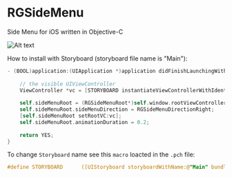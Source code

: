 # RGSideMenu
Side Menu for iOS written in Objective-C

![Alt text](/RGSideMenu/GIFs/leftAnimation.gif?raw=true "Optional Title")

How to install with Storyboard (storyboard file name is "Main"):

```objective-c
- (BOOL)application:(UIApplication *)application didFinishLaunchingWithOptions:(NSDictionary *)launchOptions {
    
    // the visible UIViewController
    ViewController *vc = [STORYBOARD instantiateViewControllerWithIdentifier:@"ViewController"];
    
    self.sideMenuRoot = (RGSideMenuRoot*)self.window.rootViewController;
    self.sideMenuRoot.sideMenuDirection = RGSideMenuDirectionRight;
    [self.sideMenuRoot setRootVC:vc];
    self.sideMenuRoot.animationDuration = 0.2;
    
    return YES;
}
```
To change ```Storyboard``` name see this ```macro``` loacted in the ```.pch``` file:
```objective-c
#define STORYBOARD      ([UIStoryboard storyboardWithName:@"Main" bundle:nil])
```



